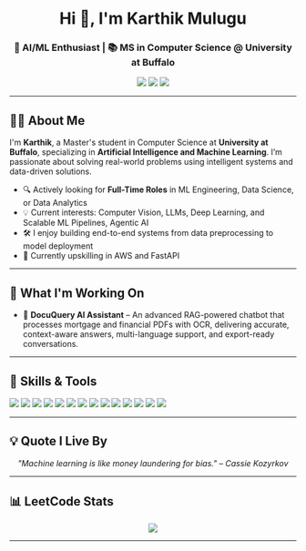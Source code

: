 <!-- HEADER -->
<h1 align="center">Hi 👋, I'm Karthik Mulugu</h1>
<h3 align="center">🚀 AI/ML Enthusiast | 📚 MS in Computer Science @ University at Buffalo</h3>

<p align="center">
  <a href="https://www.linkedin.com/in/karthikmulugu" target="_blank"><img src="https://img.shields.io/badge/LinkedIn-blue?style=for-the-badge&logo=linkedin"></a>
  <a href="mailto:karthikmulugu14@gmail.com" target="_blank"><img src="https://img.shields.io/badge/Gmail-red?style=for-the-badge&logo=gmail&logoColor=white"></a>
  <a href="https://portfolio-five-beryl-19.vercel.app" target="_blank"><img src="https://img.shields.io/badge/Portfolio-000000?style=for-the-badge&logo=About.me&logoColor=white"></a>
</p>

---

## 🧑‍💻 About Me

I'm **Karthik**, a Master's student in Computer Science at **University at Buffalo**, specializing in **Artificial Intelligence and Machine Learning**. I’m passionate about solving real-world problems using intelligent systems and data-driven solutions.

- 🔍 Actively looking for **Full-Time Roles** in ML Engineering, Data Science, or Data Analytics  
- 💡 Current interests: Computer Vision, LLMs, Deep Learning, and Scalable ML Pipelines, Agentic AI  
- 🛠️ I enjoy building end-to-end systems from data preprocessing to model deployment  
- 🌱 Currently upskilling in AWS and FastAPI

---

## 🚀 What I'm Working On

- 🔎 **DocuQuery AI Assistant** – An advanced RAG-powered chatbot that processes mortgage and financial PDFs with OCR, delivering accurate, context-aware answers, multi-language support, and export-ready conversations.

---

## 🧠 Skills & Tools

<p align="left">
  <img src="https://img.shields.io/badge/Python-3670A0?style=for-the-badge&logo=python&logoColor=white" />
  <img src="https://img.shields.io/badge/TensorFlow-FF6F00?style=for-the-badge&logo=tensorflow&logoColor=white" />
  <img src="https://img.shields.io/badge/PyTorch-EE4C2C?style=for-the-badge&logo=pytorch&logoColor=white" />
  <img src="https://img.shields.io/badge/Scikit--Learn-F7931E?style=for-the-badge&logo=scikit-learn&logoColor=white" />
  <img src="https://img.shields.io/badge/OpenCV-5C3EE8?style=for-the-badge&logo=opencv&logoColor=white" />
  <img src="https://img.shields.io/badge/NumPy-013243?style=for-the-badge&logo=numpy&logoColor=white" />
  <img src="https://img.shields.io/badge/Pandas-150458?style=for-the-badge&logo=pandas&logoColor=white" />
  <img src="https://img.shields.io/badge/Matplotlib-11557C?style=for-the-badge&logo=matplotlib&logoColor=white" />
  <img src="https://img.shields.io/badge/Seaborn-4C8CBF?style=for-the-badge" />
  <img src="https://img.shields.io/badge/NLP-8E44AD?style=for-the-badge" />
  <img src="https://img.shields.io/badge/Computer%20Vision-2C3E50?style=for-the-badge" />
  <img src="https://img.shields.io/badge/SQL-4479A1?style=for-the-badge&logo=mysql&logoColor=white" />
  <img src="https://img.shields.io/badge/Tableau-E97627?style=for-the-badge&logo=tableau&logoColor=white" />
  <img src="https://img.shields.io/badge/Git-F05032?style=for-the-badge&logo=git&logoColor=white" />
</p>

---

## 💡 Quote I Live By

<p align="center"><i>"Machine learning is like money laundering for bias." – Cassie Kozyrkov</i></p>

---

## 📊 LeetCode Stats

<p align="center">
  <img src="https://leetcard.jacoblin.cool/karthikmulugu14?theme=dark&ext=heatmap" />
</p>

---

